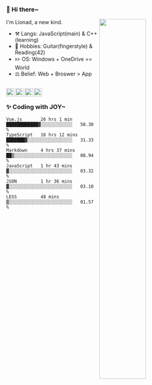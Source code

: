 ### 👋 Hi there~

[<img align="right" width="50%" src="https://github-readme-stats.vercel.app/api?username=Lionad-Morotar&show_icons=true">](https://metrics.lecoq.io/Lionad-Morotar?template=classic)

I'm Lionad, a new kind.

- ⚒️ Langs: JavaScript(main) & C++(learning)
- 🎨 Hobbies: Guitar(fingerstyle) & Reading(42)
- ✏️ OS: Windows + OneDrive == World
- ⚖️ Belief: Web + Broswer > App

<br />

<a href="https://www.lionad.art">
  <img align="left" alt="lionad-art" width="22px" src="https://cdn.jsdelivr.net/npm/simple-icons@3.1.0/icons/wordpress.svg" />
</a>
<a href="#1806234223">
  <img align="left" alt="1806234223" width="22px" src="https://cdn.jsdelivr.net/npm/simple-icons@3.1.0/icons/tencentqq.svg" />
</a>
<a href="https://www.zhihu.com/people/Lionad">
  <img align="left" alt="132yse" width="22px" src="https://cdn.jsdelivr.net/npm/simple-icons@3.1.0/icons/zhihu.svg" />
</a>
<a href="https://github.com/Lionad-Morotar">
  <img align="left" alt="yisar" width="22px" src="https://cdn.jsdelivr.net/npm/simple-icons@3.1.0/icons/github.svg" />
</a>

<br />

### ✨ Coding with JOY~

<!--START_SECTION:waka-->

```text
Vue.js       26 hrs 1 min    ████████████▓░░░░░░░░░░░░   50.30 %
TypeScript   16 hrs 12 mins  ███████▓░░░░░░░░░░░░░░░░░   31.33 %
Markdown     4 hrs 37 mins   ██▒░░░░░░░░░░░░░░░░░░░░░░   08.94 %
JavaScript   1 hr 43 mins    ▓░░░░░░░░░░░░░░░░░░░░░░░░   03.32 %
JSON         1 hr 36 mins    ▓░░░░░░░░░░░░░░░░░░░░░░░░   03.10 %
LESS         48 mins         ▒░░░░░░░░░░░░░░░░░░░░░░░░   01.57 %
```

<!--END_SECTION:waka-->
